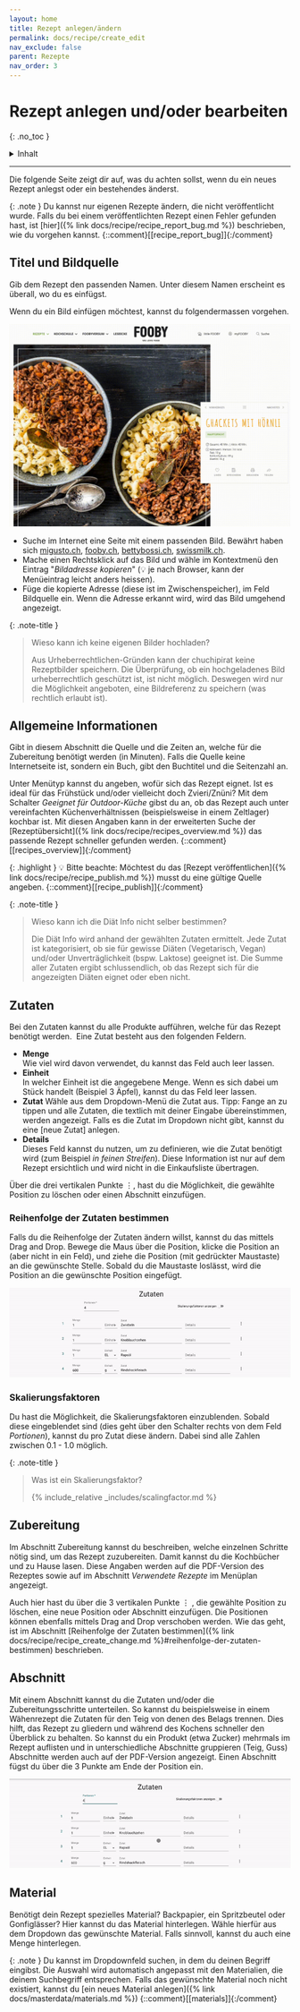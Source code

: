 ```yaml
---
layout: home
title: Rezept anlegen/ändern
permalink: docs/recipe/create_edit
nav_exclude: false
parent: Rezepte
nav_order: 3
---
```

# Rezept anlegen und/oder bearbeiten
{: .no_toc }

<details markdown="block">
  <summary>
    Inhalt
  </summary>
  {: .text-delta }
- TOC
{:toc}
</details>

---

Die folgende Seite zeigt dir auf, was du achten sollst, wenn du ein neues Rezept anlegst oder ein bestehendes änderst.

{: .note }
Du kannst nur eigenen Rezepte ändern, die nicht veröffentlicht wurde. Falls du bei einem veröffentlichten Rezept einen Fehler gefunden hast, ist [hier]({% link docs/recipe/recipe_report_bug.md %}) beschrieben, wie du vorgehen kannst.  {::comment}[[recipe_report_bug]]{:/comment}

## Titel und Bildquelle

Gib dem Rezept den passenden Namen. Unter diesem Namen erscheint es überall, wo du es einfügst.

Wenn du ein Bild einfügen möchtest, kannst du folgendermassen vorgehen.

![Bild-URL kopieren](https://github.com/chuchipirat/chuchipirat.github.io/blob/main/docs/recipe/_images/copy_recipe_image_url.gif?raw=true)

- Suche im Internet eine Seite mit einem passenden Bild. Bewährt haben sich [migusto.ch](https://migusto.migros.ch), [fooby.ch](https://fooby.ch), [bettybossi.ch](https://www.bettybossi.ch), [swissmilk.ch](https://www.swissmilk.ch).
- Mache einen Rechtsklick auf das Bild und wähle im Kontextmenü den Eintrag "_Bildadresse kopieren_" (💡 je nach Browser, kann der Menüeintrag leicht anders heissen).
- Füge die kopierte Adresse (diese ist im Zwischenspeicher), im Feld Bildquelle ein.
  Wenn die Adresse erkannt wird, wird das Bild umgehend angezeigt.

{: .note-title }

> Wieso kann ich keine eigenen Bilder hochladen?
>  
> Aus Urheberrechtlichen-Gründen kann der chuchipirat keine Rezeptbilder speichern. Die Überprüfung, ob ein hochgeladenes Bild urheberrechtlich geschützt ist, ist nicht möglich. Deswegen wird nur die Möglichkeit angeboten, eine Bildreferenz zu speichern (was rechtlich erlaubt ist).

## Allgemeine Informationen

Gibt in diesem Abschnitt die Quelle und die Zeiten an, welche für die Zubereitung benötigt werden (in Minuten). Falls die Quelle keine Internetseite ist, sondern ein Buch, gibt den Buchtitel und die Seitenzahl an.

Unter Menütyp kannst du angeben, wofür sich das Rezept eignet. Ist es ideal für das Frühstück und/oder vielleicht doch Zvieri/Znüni? Mit dem Schalter _Geeignet für Outdoor-Küche_ gibst du an, ob das Rezept auch unter vereinfachten Küchenverhältnissen (beispielsweise in einem Zeltlager) kochbar ist. Mit diesen Angaben kann in der erweiterten Suche der [Rezeptübersicht]({% link docs/recipe/recipes_overview.md %}) das passende Rezept schneller gefunden werden.  {::comment}[[recipes_overview]]{:/comment}

{: .highlight }
💡 Bitte beachte: Möchtest du das [Rezept veröffentlichen]({% link docs/recipe/recipe_publish.md %}) musst du eine gültige Quelle angeben.  {::comment}[[recipe_publish]]{:/comment}

{: .note-title }

> Wieso kann ich die Diät Info nicht selber bestimmen?
>
> Die Diät Info wird anhand der gewählten Zutaten ermittelt. Jede Zutat ist kategorisiert, ob sie für gewisse Diäten (Vegetarisch, Vegan) und/oder Unverträglichkeit (bspw. Laktose) geeignet ist. Die Summe aller Zutaten ergibt schlussendlich, ob das Rezept sich für die angezeigten Diäten eignet oder eben nicht.

## Zutaten

Bei den Zutaten kannst du alle Produkte aufführen, welche für das Rezept benötigt werden.  Eine Zutat besteht aus den folgenden Feldern.

- **Menge**  
  Wie viel wird davon verwendet, du kannst das Feld auch leer lassen.
- **Einheit**  
  In welcher Einheit ist die angegebene Menge. Wenn es sich dabei um Stück handelt (Beispiel 3 Äpfel), kannst du das Feld leer lassen.
- **Zutat**
  Wähle aus dem Dropdown-Menü die Zutat aus. Tipp: Fange an zu tippen und alle Zutaten, die textlich mit deiner Eingabe übereinstimmen, werden angezeigt. Falls es die Zutat im Dropdown nicht gibt, kannst du eine [neue Zutat] anlegen.
- **Details**  
  Dieses Feld kannst du nutzen, um zu definieren, wie die Zutat benötigt wird (zum Beispiel _in feinen Streifen_). Diese Information ist nur auf dem Rezept ersichtlich und wird nicht in die Einkaufsliste übertragen.

Über die drei vertikalen Punkte ⋮, hast du die Möglichkeit, die gewählte Position zu löschen   oder einen  Abschnitt einzufügen.

### Reihenfolge der Zutaten bestimmen

Falls du die Reihenfolge der Zutaten ändern willst, kannst du das mittels Drag and Drop. Bewege die Maus über die Position, klicke die Position an (aber nicht in ein Feld), und ziehe die Position (mit gedrückter Maustaste) an die gewünschte Stelle. Sobald du die Maustaste loslässt, wird die Position an die gewünschte Position eingefügt.

![Zutaten neu anordnen](https://github.com/chuchipirat/chuchipirat.github.io/blob/main/docs/recipe/_images/rearrange_ingredients.gif?raw=true)

### Skalierungsfaktoren

Du hast die Möglichkeit, die Skalierungsfaktoren einzublenden. Sobald diese eingeblendet sind (dies geht über den Schalter rechts von dem Feld _Portionen_), kannst du pro Zutat diese ändern. Dabei sind alle Zahlen zwischen 0.1 - 1.0 möglich.

{: .note-title }

> Was ist ein Skalierungsfaktor?
> 
> {% include_relative _includes/scalingfactor.md %}

## Zubereitung

Im Abschnitt Zubereitung kannst du beschreiben, welche einzelnen Schritte nötig sind, um das Rezept zuzubereiten. Damit kannst du die Kochbücher und zu Hause lasen. Diese Angaben werden auf die PDF-Version des Rezeptes sowie auf im Abschnitt _Verwendete Rezepte_ im Menüplan angezeigt.

Auch hier hast du über die 3 vertikalen Punkte ⋮ , die gewählte Position zu löschen, eine neue Position oder Abschnitt einzufügen. Die Positionen können ebenfalls mittels Drag and Drop verschoben werden. Wie das geht, ist im Abschnitt [Reihenfolge der Zutaten bestimmen]({% link docs/recipe/recipe_create_change.md %}#reihenfolge-der-zutaten-bestimmen) beschrieben.

## Abschnitt

Mit einem Abschnitt kannst du die Zutaten und/oder die Zubereitungsschritte unterteilen. So kannst du beispielsweise in einem Wähenrezept die Zutaten für den Teig von denen des Belags trennen. Dies hilft, das Rezept zu gliedern und während des Kochens schneller den Überblick zu behalten. So kannst du ein Produkt (etwa Zucker) mehrmals im Rezept auflisten und in unterschiedliche Abschnitte gruppieren (Teig, Guss)
Abschnitte werden auch auf der PDF-Version angezeigt. Einen Abschnitt fügst du über die 3 Punkte am Ende der Position ein. 

![Abschnitt einfügen](https://github.com/chuchipirat/chuchipirat.github.io/blob/main/docs/recipe/_images/create_section.gif?raw=true)

## Material

Benötigt dein Rezept spezielles Material? Backpapier, ein Spritzbeutel oder Gonfiglässer? Hier kannst du das Material hinterlegen. Wähle hierfür aus dem Dropdown das gewünschte Material. Falls sinnvoll, kannst du auch eine Menge hinterlegen.

{: .note }
Du kannst im Dropdownfeld suchen, in dem du deinen Begriff eingibst. Die Auswahl wird automatisch angepasst mit den Materialien, die deinem Suchbegriff entsprechen. Falls das gewünschte Material noch nicht existiert, kannst du [ein neues Material anlegen]({% link docs/masterdata/materials.md %})  {::comment}[[materials]]{:/comment}


